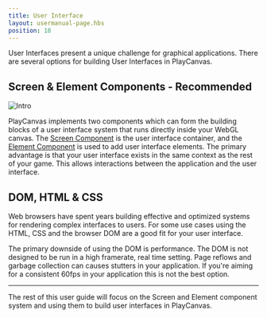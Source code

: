 ```yaml
---
title: User Interface
layout: usermanual-page.hbs
position: 18
---
```


User Interfaces present a unique challenge for graphical applications. There are several options for building User Interfaces in PlayCanvas.

## Screen & Element Components - Recommended

![Intro][1]

PlayCanvas implements two components which can form the building blocks of a user interface system that runs directly inside your WebGL canvas. The [Screen Component][2] is the user interface container, and the [Element Component][3] is used to add user interface elements. The primary advantage is that your user interface exists in the same context as the rest of your game. This allows interactions between the application and the user interface.

## DOM, HTML & CSS

Web browsers have spent years building effective and optimized systems for rendering complex interfaces to users. For some use cases using the HTML, CSS and the browser DOM are a good fit for your user interface.

The primary downside of using the DOM is performance. The DOM is not designed to be run in a high framerate, real time setting. Page reflows and garbage collection can causes stutters in your application. If you're aiming for a consistent 60fps in your application this is not the best option.

---

The rest of this user guide will focus on the Screen and Element component system and using them to build user interfaces in PlayCanvas.

[1]: /images/user-manual/user-interface/user-interface-intro-sq.png
[2]: /user-manual/packs/components/screen
[3]: /user-manual/packs/components/element

